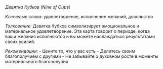*Девятка Кубков \(Nine of Cups\)*

*Ключевые слова:* удовлетворение, исполнение желаний, довольство

*Толкование:* 
Девятка Кубков символизирует эмоциональное и материальное удовлетворение\. Эта карта говорит о периоде, когда ваши желания исполняются и вы можете наслаждаться результатами своих усилий\.

*Рекомендации:*
\- Цените то, что у вас есть
\- Делитесь своим благополучием с другими
\- Не забывайте о духовном росте в моменты материального благополучия
